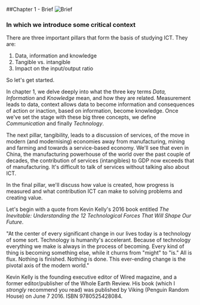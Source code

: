 ##Chapter 1 - Brief ![Brief](https://raw.githubusercontent.com/robertriordan/2400/master/Images/icons/32/suitcase_7.png)

### In which we introduce some critical context

There are three important pillars that form the basis of studying ICT. They are:

1. Data, information and knowledge
2. Tangible vs. intangible
3. Impact on the input/output ratio

So let's get started.

In chapter 1, we delve deeply into what the three key terms *Data, Information* and *Knowledge* mean, and how they are related. Measurement leads to data, context allows data to become information and consequences of action or inaction, based on information, become knowledge. Once we've set the stage with these big three concepts, we define *Communication* and finally *Technology*. 

The next pillar, tangibility, leads to a discussion of services, of the move in modern (and modernising) economies away from manufacturing, mining and farming and towards a service-based economy. We'll see that even in China, the manufacturing powerhouse of the world over the past couple of decades, the contribution of services (intangibles) to GDP now exceeds that of manufacturing. It's difficult to talk of services without talking also about ICT. 

In the final pillar, we'll discuss how value is created, how progress is measured and what contribution ICT can make to solving problems and creating value.

Let's begin with a quote from Kevin Kelly's 2016 book entitled *The Inevitable: Understanding the 12 Technological Forces That Will Shape Our Future*. 

"At the center of every significant change in our lives today is a technology of some sort. Technology is humanity's accelerant. Because of technology everything we make is always in the process of becoming. Every kind of thing is becoming something else, while it churns from "might" to "is." All is flux. Nothing is finished. Nothing is done. This ever-ending change is the pivotal axis of the modern world."

Kevin Kelly is the founding executive editor of Wired magazine, and a former editor/publisher of the Whole Earth Review. His book (which I *strongly* recommend you read) was published by Viking (Penguin Random House) on June 7 2016. ISBN 9780525428084.



